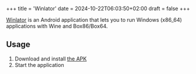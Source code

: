 +++
title = 'Winlator'
date = 2024-10-22T06:03:50+02:00
draft = false
+++

[Winlator](https://github.com/brunodev85/winlator) is an Android application that lets you to run Windows (x86_64) applications with Wine and Box86/Box64.

## Usage

1. Download and install [the APK](https://github.com/brunodev85/winlator/releases)
2. Start the application
